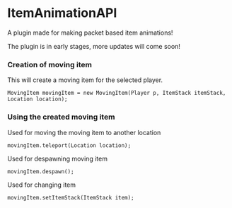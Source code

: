 # ItemAnimationAPI
A plugin made for making packet based item animations!

The plugin is in early stages, more updates will come soon!

### Creation of moving item
This will create a moving item for the selected player.
```
MovingItem movingItem = new MovingItem(Player p, ItemStack itemStack, Location location); 
```

### Using the created moving item
Used for moving the moving item to another location
```
movingItem.teleport(Location location);
```

Used for despawning moving item

```
movingItem.despawn();
```

Used for changing item

```
movingItem.setItemStack(ItemStack item);
```
